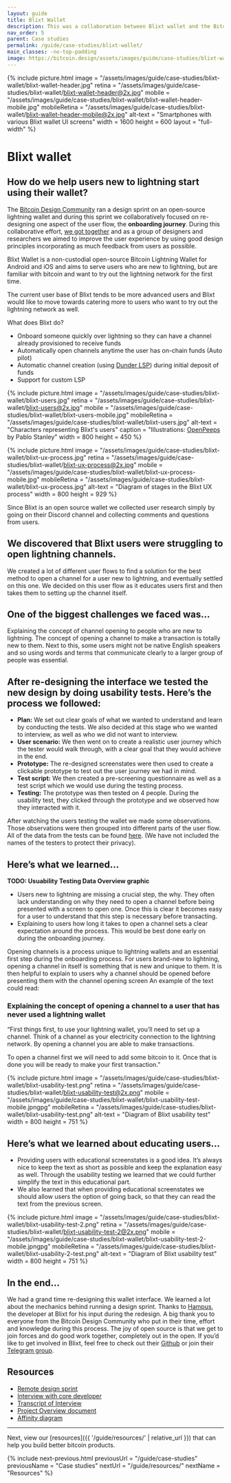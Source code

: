 ```yaml
---
layout: guide
title: Blixt Wallet
description: This was a collaboration between Blixt wallet and the Bitcoin Design Community to help new users establish lightning channels quicker with Blixt wallet.
nav_order: 5
parent: Case studies
permalink: /guide/case-studies/blixt-wallet/
main_classes: -no-top-padding
image: https://bitcoin.design/assets/images/guide/case-studies/blixt-wallet/blixt-wallet-preview.jpg
---
```


<!--

Editor's notes

Illustration sources: https://www.figma.com/file/eyQDCaMoQvnRVcHzSsgrzs/Blixt-UX-Audit?node-id=17%3A770&t=cCzUFD516C4F6rGD-1

-->

{% include picture.html
   image = "/assets/images/guide/case-studies/blixt-wallet/blixt-wallet-header.jpg"
   retina = "/assets/images/guide/case-studies/blixt-wallet/blixt-wallet-header@2x.jpg"
   mobile = "/assets/images/guide/case-studies/blixt-wallet/blixt-wallet-header-mobile.jpg"
   mobileRetina = "/assets/images/guide/case-studies/blixt-wallet/blixt-wallet-header-mobile@2x.jpg"
   alt-text = "Smartphones with various Blixt wallet UI screens"
   width = 1600
   height = 600
   layout = "full-width"
%}

# Blixt wallet

## How do we help users new to lightning start using their wallet?

The [Bitcoin Design Community](https://bitcoindesign.slack.com/join/shared_invite/zt-10sxfovaq-isViijl4RThKRs_TsAQnuA#/shared-invite/email) ran a design sprint on an open-source lightning wallet and during this sprint we collaboratively focused on re-designing one aspect of the user flow, the **onboarding journey**. During this collaborative effort, [we got together](https://www.youtube.com/watch?v=nctibe_a4rM&list=PLpV0KfVOMojYywq1Blp3SGx62cSyoRfHt&index=3) and as a group of designers and researchers we aimed to improve the user experience by using good design principles incorporating as much feedback from users as possible. 

<p class="h3">Blixt Wallet is a non-custodial open-source Bitcoin Lightning Wallet for Android and iOS and aims to serve users who are new to lightning, but are familiar with bitcoin and want to try out the lightning network for the first time.</p>

The current user base of Blixt tends to be more advanced users and Blixt would like to move towards catering more to users who want to try out the lightning network as well. 

What does Blixt do?

- Onboard someone quickly over lightning so they can have a channel already provisioned to receive funds
- Automatically open channels anytime the user has on-chain funds (Auto pilot)
- Automatic channel creation (using [Dunder LSP](https://github.com/hsjoberg/dunder-lsp)) during initial deposit of funds
- Support for custom LSP


{% include picture.html
   image = "/assets/images/guide/case-studies/blixt-wallet/blixt-users.jpg"
   retina = "/assets/images/guide/case-studies/blixt-wallet/blixt-users@2x.jpg"
   mobile = "/assets/images/guide/case-studies/blixt-wallet/blixt-users-mobile.jpg"
   mobileRetina = "/assets/images/guide/case-studies/blixt-wallet/blixt-users.jpg"
   alt-text = "Characters representing Blixt's users"
   caption = "Illustrations: [OpenPeeps](https://www.openpeeps.com/) by Pablo Stanley"
   width = 800
   height = 450
%}

{% include picture.html
   image = "/assets/images/guide/case-studies/blixt-wallet/blixt-ux-process.jpg"
   retina = "/assets/images/guide/case-studies/blixt-wallet/blixt-ux-process@2x.jpg"
   mobile = "/assets/images/guide/case-studies/blixt-wallet/blixt-ux-process-mobile.jpg"
   mobileRetina = "/assets/images/guide/case-studies/blixt-wallet/blixt-ux-process.jpg"
   alt-text = "Diagram of stages in the Blixt UX process"
   width = 800
   height = 929
%}

Since Blixt is an open source wallet we collected user research simply by going on their Discord channel and collecting comments and questions from users.

## We discovered that Blixt users were struggling to open lightning channels.

We created a lot of different user flows to find a solution for the best method to open a channel for a user new to lightning, and eventually settled on this one. We decided on this user flow as it educates users first and then takes them to setting up the channel itself. 


## One of the biggest challenges we faced was…

Explaining the concept of channel opening to people who are new to lightning. The concept of opening a channel to make a transaction is totally new to them. Next to this, some users might not be native English speakers and so using words and terms that communicate clearly to a larger group of people was essential.  

## After re-designing the interface we tested the new design by doing usability tests. Here’s the process we followed:

- **Plan:** We set out clear goals of what we wanted to understand and learn by conducting the tests. We also decided at this stage who we wanted to interview, as well as who we did not want to interview.
- **User scenario:** We then went on to create a realistic user journey which the tester would walk through, with a clear goal that they would achieve in the end.
- **Prototype:** The re-designed screenstates were then used to create a clickable prototype to test out the user journey we had in mind.
- **Test script:** We then created a pre-screening questionnaire as well as a test script which we would use during the testing process.
- **Testing:** The prototype was then tested on 4 people. During the usability test, they clicked through the prototype and we observed how they interacted with it.

After watching the users testing the wallet we made some observations. Those observations were then grouped into different parts of the user flow. All of the data from the tests can be found [here](https://docs.google.com/document/d/1NuYAQX2c_AAnHq6VPMXrg3IxuzL6Pa517SY1Jx6wAs8/edit?usp=sharing). (We have not included the names of the testers to protect their privacy). 

## Here’s what we learned…

**TODO: Usuability Testing Data Overview graphic**

- Users new to lightning are missing a crucial step, the why. They often lack understanding on why they need to open a channel before being presented with a screen to open one. Once this is clear it becomes easy for a user to understand that this step is necessary before transacting. 
- Explaining to users how long it takes to open a channel sets a clear expectation around the process. This would be best done early on during the onboarding journey.

Opening channels is a process unique to lightning wallets and an essential first step during the onboarding process. For users brand-new to lightning, opening a channel in itself is something that is new and unique to them. It is then helpful to explain to users why a channel should be opened before presenting them with the channel opening screen An example of the text could read:

### Explaining the concept of opening a channel to a user that has never used a lightning wallet

“First things first, to use your lightning wallet, you’ll need to set up a channel. Think of a channel as your electricity connection to the lightning network. By opening a channel you are able to make transactions.

To open a channel first we will need to add some bitcoin to it. Once that is done you will be ready to make your first transaction.”

{% include picture.html
   image = "/assets/images/guide/case-studies/blixt-wallet/blixt-usability-test.png"
   retina = "/assets/images/guide/case-studies/blixt-wallet/blixt-usability-test@2x.png"
   mobile = "/assets/images/guide/case-studies/blixt-wallet/blixt-usability-test-mobile.jpngpg"
   mobileRetina = "/assets/images/guide/case-studies/blixt-wallet/blixt-usability-test.png"
   alt-text = "Diagram of Blixt usability test"
   width = 800
   height = 751
%}

## Here’s what we learned about educating users…

- Providing users with educational screenstates is a good idea. It’s always nice to keep the text as short as possible and keep the explanation easy as well. Through the usability testing we learned that we could further simplify the text in this educational part.
- We also learned that when providing educational screenstates we should allow users the option of going back, so that they can read the text from the previous screen.

{% include picture.html
   image = "/assets/images/guide/case-studies/blixt-wallet/blixt-usability-test-2.png"
   retina = "/assets/images/guide/case-studies/blixt-wallet/blixt-usability-test-2@2x.png"
   mobile = "/assets/images/guide/case-studies/blixt-wallet/blixt-usability-test-2-mobile.jpngpg"
   mobileRetina = "/assets/images/guide/case-studies/blixt-wallet/blixt-usability-2-test.png"
   alt-text = "Diagram of Blixt usability test"
   width = 800
   height = 751
%}

## In the end…

We had a grand time re-designing this wallet interface. We learned a lot about the mechanics behind running a design sprint. Thanks to [Hampus](https://twitter.com/hampus_s), the developer at Blixt for his input during the redesign. A big thank you to everyone from the Bitcoin Design Community who put in their time, effort and knowledge during this process. The joy of open source is that we get to join forces and do good work together, completely out in the open. If you’d like to get involved in Blixt, feel free to check out their [Github](https://github.com/hsjoberg/blixt-wallet) or join their [Telegram group](https://t.me/BlixtWallet). 


## Resources

- [Remote design sprint](https://www.figma.com/file/spI8SQHoHA174tmnEH16aS/Blixt-Design-Sprint)
- [Interview with core developer](https://www.youtube.com/watch?v=nctibe_a4rM)
- [Transcript of Interview](https://docs.google.com/document/d/1E6XhRxF292pCkBKxTWNmDucwVaaxddaQEiNUsUu-_5k/edit?usp=sharing)
- [Project Overview document](https://docs.google.com/document/d/1bgd1uI0PKAn0GFZTtqLY_rzlMdYxEk-7g6KiP0QzkLU/edit#heading=h.qbzoxhysypzv)
- [Affinity diagram](https://www.figma.com/file/yqC9MYgBxG3QNF1CzxY7uf/Blixt-Affinity-Diagram?node-id=0%3A1)


---

Next, view our [resources]({{ '/guide/resources/' | relative_url }}) that can help you build better bitcoin products.

{% include next-previous.html
   previousUrl = "/guide/case-studies"
   previousName = "Case studies"
   nextUrl = "/guide/resources/"
   nextName = "Resources"
%}
